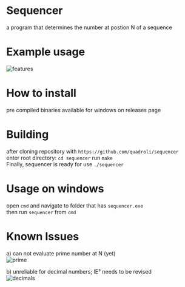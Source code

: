 # Sequencer
a program that determines the number at postion N of a sequence

# Example usage   
![features](https://user-images.githubusercontent.com/58091631/116882339-07d77a80-ac2d-11eb-8d93-01e477c9f529.png)   

# How to install
pre compiled binaries available for windows on releases page

# Building
after cloning repository with ```https://github.com/quadroli/sequencer```   
enter root directory: ```cd sequencer```
run ```make```  
Finally, sequencer is ready for use ```./sequencer```

# Usage on windows   
open ```cmd``` and navigate to folder that has ```sequencer.exe```    
then run ```sequencer``` from ```cmd```   

# Known Issues   
a) can not evaluate prime number at N (yet)  
![prime](https://user-images.githubusercontent.com/58091631/116882538-3d7c6380-ac2d-11eb-9b6e-a8639e4b6d9b.png)

b) unreliable for decimal numbers; IE³ needs to be revised   
![decimals](https://user-images.githubusercontent.com/58091631/116882788-846a5900-ac2d-11eb-8c00-6bce128bfdf2.png)  
